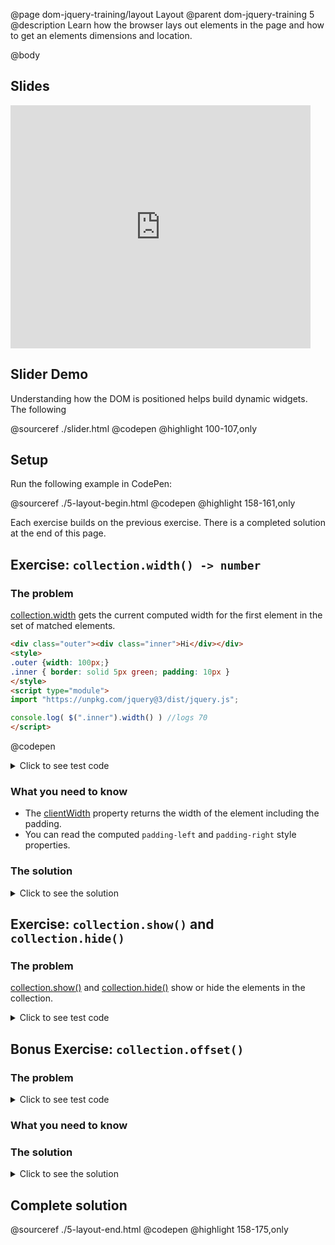 @page dom-jquery-training/layout Layout
@parent dom-jquery-training 5
@description Learn how the browser lays out elements in the page and how to
get an elements dimensions and location.

@body


## Slides

<iframe src="https://docs.google.com/presentation/d/e/2PACX-1vTgZLYnFJSyxLhJ4k49f9zLRxBCi5LHUmQxxNL-4K1q6vNUojKCxxYte77y5QExxEP-np_rdS6HxmOO/embed?start=false&loop=false&delayms=3000" frameborder="0" width="480" height="389" allowfullscreen="true" mozallowfullscreen="true" webkitallowfullscreen="true"></iframe>

## Slider Demo

Understanding how the DOM is positioned helps build dynamic
widgets. The following

@sourceref ./slider.html
@codepen
@highlight 100-107,only


## Setup

Run the following example in CodePen:

@sourceref ./5-layout-begin.html
@codepen
@highlight 158-161,only

Each exercise builds on the previous exercise. There is a completed solution at the end of this page.

## Exercise: `collection.width() -> number`

### The problem

[collection.width](http://api.jquery.com/width/) gets the current computed width for the first element in the set of matched elements.

```html
<div class="outer"><div class="inner">Hi</div></div>
<style>
.outer {width: 100px;}
.inner { border: solid 5px green; padding: 10px }
</style>
<script type="module">
import "https://unpkg.com/jquery@3/dist/jquery.js";

console.log( $(".inner").width() ) //logs 70
</script>
```
@codepen

<details>
<summary>Click to see test code</summary>
```js
QUnit.test('$.fn.width', function(){
	// .big-width { width: 1000px; ... }
	// #qunit-fixture div { padding: 20px; border: solid 10px black; }
	$('#qunit-fixture')
		.html('<div class="big-width"><div>Element</div></div>');
	equal(
		$('#qunit-fixture .big-width div').width(),
		1000 - 60,
		'width is correct');
});
```
</details>

### What you need to know

- The [clientWidth](https://developer.mozilla.org/en-US/docs/Web/API/Element/clientWidth)
  property returns the width of the element including the padding.
- You can read the computed `padding-left` and `padding-right` style properties.


### The solution

<details>
<summary>Click to see the solution</summary>
```js
    width: function() {
      var paddingLeft = parseInt(this.css("padding-left"), 10),
      paddingRight = parseInt(this.css("padding-right"), 10);
      return this[0].clientWidth - paddingLeft - paddingRight;
    },
```
</details>

## Exercise: `collection.show()` and `collection.hide()`

### The problem

[collection.show()](http://api.jquery.com/show/) and
[collection.hide()](http://api.jquery.com/hide/) show or hide the elements
in the collection.


<details>
<summary>Click to see test code</summary>
```js
QUnit.test('$.fn.show and $.fn.hide', function(){
	$('#qunit-fixture').html('<div id="el">text</div>');

	equal( $('#el').hide()[0].style.display, 'none');
	equal( $('#el').show()[0].style.display, '');
});
```
</details>

### What you need to know

### The solution

<details>
<summary>Click to see the solution</summary>
```js
    hide: function() {
      return this.css("display", "none");
    },
    show: function() {
      return this.css("display", "");
    },
```
</details>

## Bonus Exercise: `collection.offset()`


### The problem

<details>
<summary>Click to see test code</summary>
```js
QUnit
```
</details>

### What you need to know

### The solution

<details>
<summary>Click to see the solution</summary>
```js
solution
```
</details>



## Complete solution

@sourceref ./5-layout-end.html
@codepen
@highlight 158-175,only
